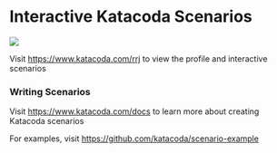 # Interactive Katacoda Scenarios

[![](http://shields.katacoda.com/katacoda/rrj/count.svg)](https://www.katacoda.com/rrj "Get your profile on Katacoda.com")

Visit https://www.katacoda.com/rrj to view the profile and interactive scenarios

### Writing Scenarios
Visit https://www.katacoda.com/docs to learn more about creating Katacoda scenarios

For examples, visit https://github.com/katacoda/scenario-example
